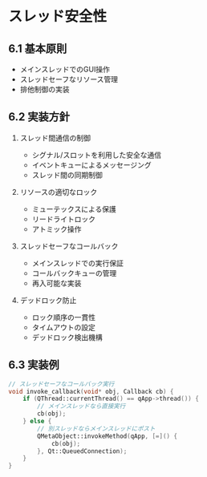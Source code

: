 # スレッド安全性

## 6.1 基本原則
- メインスレッドでのGUI操作
- スレッドセーフなリソース管理
- 排他制御の実装

## 6.2 実装方針
1. スレッド間通信の制御
   - シグナル/スロットを利用した安全な通信
   - イベントキューによるメッセージング
   - スレッド間の同期制御

2. リソースの適切なロック
   - ミューテックスによる保護
   - リードライトロック
   - アトミック操作

3. スレッドセーフなコールバック
   - メインスレッドでの実行保証
   - コールバックキューの管理
   - 再入可能な実装

4. デッドロック防止
   - ロック順序の一貫性
   - タイムアウトの設定
   - デッドロック検出機構

## 6.3 実装例
```cpp
// スレッドセーフなコールバック実行
void invoke_callback(void* obj, Callback cb) {
    if (QThread::currentThread() == qApp->thread()) {
        // メインスレッドなら直接実行
        cb(obj);
    } else {
        // 別スレッドならメインスレッドにポスト
        QMetaObject::invokeMethod(qApp, [=]() {
            cb(obj);
        }, Qt::QueuedConnection);
    }
}
